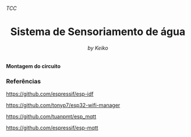 <h6>TCC</h6>
<h1 align="center"> Sistema de Sensoriamento de água </h1>
<h6 align="center">by Keiko</h6>

<h4>Montagem do circuito</h4>



<h3>Referências</h3>

https://github.com/espressif/esp-idf

https://github.com/tonyp7/esp32-wifi-manager

https://github.com/tuanpmt/esp_mqtt

https://github.com/espressif/esp-mqtt
